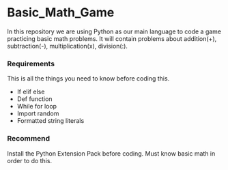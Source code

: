 # Basic_Math_Game

In this repository we are using Python as our main language to code a game practicing basic math problems. It will contain problems about addition(+), subtraction(-), multiplication(x), division(:).

### Requirements

This is all the things you need to know before coding this.

- If elif else
- Def function
- While for loop
- Import random
- Formatted string literals

### Recommend

Install the Python Extension Pack before coding. Must know basic math in order to do this.
